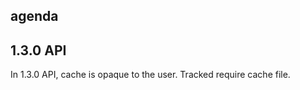 ## agenda


## 1.3.0 API

In 1.3.0 API, cache is opaque to the user.
Tracked require cache file.






